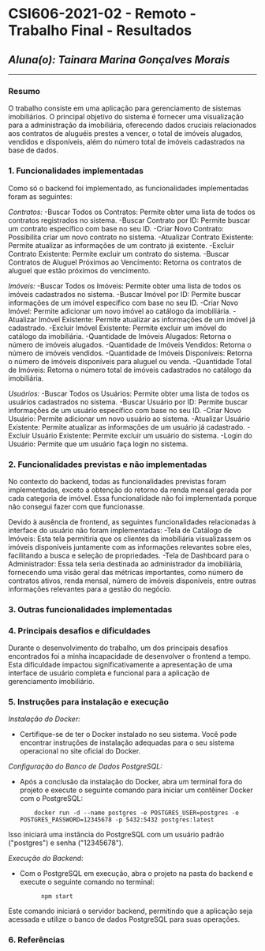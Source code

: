 # **CSI606-2021-02 - Remoto - Trabalho Final - Resultados**

## *Aluna(o): Tainara Marina Gonçalves Morais*

--------------

<!-- Este documento tem como objetivo apresentar o projeto desenvolvido, considerando o que foi definido na proposta e o produto final. -->

### Resumo

  O trabalho consiste em uma aplicação para gerenciamento de sistemas imobiliários. O principal objetivo do sistema é fornecer uma visualização para a administração da imobiliária, oferecendo dados cruciais relacionados aos contratos de aluguéis prestes a vencer, o total de imóveis alugados, vendidos e disponíveis, além do número total de imóveis cadastrados na base de dados.


### 1. Funcionalidades implementadas
Como só o backend foi implementado, as funcionalidades implementadas foram as seguintes:

*Contratos:*
-Buscar Todos os Contratos: Permite obter uma lista de todos os contratos registrados no sistema.
-Buscar Contrato por ID: Permite buscar um contrato específico com base no seu ID.
-Criar Novo Contrato: Possibilita criar um novo contrato no sistema.
-Atualizar Contrato Existente: Permite atualizar as informações de um contrato já existente.
-Excluir Contrato Existente: Permite excluir um contrato do sistema.
-Buscar Contratos de Aluguel Próximos ao Vencimento: Retorna os contratos de aluguel que estão próximos do vencimento.

*Imóveis:*
-Buscar Todos os Imóveis: Permite obter uma lista de todos os imóveis cadastrados no sistema.
-Buscar Imóvel por ID: Permite buscar informações de um imóvel específico com base no seu ID.
-Criar Novo Imóvel: Permite adicionar um novo imóvel ao catálogo da imobiliária.
-Atualizar Imóvel Existente: Permite atualizar as informações de um imóvel já cadastrado.
-Excluir Imóvel Existente: Permite excluir um imóvel do catálogo da imobiliária.
-Quantidade de Imóveis Alugados: Retorna o número de imóveis alugados.
-Quantidade de Imóveis Vendidos: Retorna o número de imóveis vendidos.
-Quantidade de Imóveis Disponíveis: Retorna o número de imóveis disponíveis para aluguel ou venda.
-Quantidade Total de Imóveis: Retorna o número total de imóveis cadastrados no catálogo da imobiliária.

*Usuários:*
-Buscar Todos os Usuários: Permite obter uma lista de todos os usuários cadastrados no sistema.
-Buscar Usuário por ID: Permite buscar informações de um usuário específico com base no seu ID.
-Criar Novo Usuário: Permite adicionar um novo usuário ao sistema.
-Atualizar Usuário Existente: Permite atualizar as informações de um usuário já cadastrado.
-Excluir Usuário Existente: Permite excluir um usuário do sistema.
-Login do Usuário: Permite que um usuário faça login no sistema.


### 2. Funcionalidades previstas e não implementadas
No contexto do backend, todas as funcionalidades previstas foram implementadas, exceto a obtenção do retorno da renda mensal gerada por cada categoria de imóvel. Essa funcionalidade não foi implementada porque não consegui fazer com que funcionasse.

Devido à ausência de frontend, as seguintes funcionalidades relacionadas à interface do usuário não foram implementadas:
-Tela de Catálogo de Imóveis: Esta tela permitiria que os clientes da imobiliária visualizassem os imóveis disponíveis juntamente com as informações relevantes sobre eles, facilitando a busca e seleção de propriedades.
-Tela de Dashboard para o Administrador: Essa tela seria destinada ao administrador da imobiliária, fornecendo uma visão geral das métricas importantes, como número de contratos ativos, renda mensal, número de imóveis disponíveis, entre outras informações relevantes para a gestão do negócio.


### 3. Outras funcionalidades implementadas
<!-- Descrever as funcionalidades implementas além daquelas que foram previstas, caso se aplique.  -->

### 4. Principais desafios e dificuldades
Durante o desenvolvimento do trabalho, um dos principais desafios encontrados foi a minha incapacidade de desenvolver o frontend a tempo. Esta dificuldade impactou significativamente a apresentação de uma interface de usuário completa e funcional para a aplicação de gerenciamento imobiliário.

### 5. Instruções para instalação e execução

*Instalação do Docker:*

- Certifique-se de ter o Docker instalado no seu sistema. Você pode encontrar instruções de instalação adequadas para o seu sistema operacional no site oficial do Docker.

*Configuração do Banco de Dados PostgreSQL:*
- Após a conclusão da instalação do Docker, abra um terminal fora do projeto e execute o seguinte comando para iniciar um contêiner Docker com o PostgreSQL:

          docker run -d --name postgres -e POSTGRES_USER=postgres -e POSTGRES_PASSWORD=12345678 -p 5432:5432 postgres:latest

Isso iniciará uma instância do PostgreSQL com um usuário padrão ("postgres") e senha ("12345678").

*Execução do Backend:*
- Com o PostgreSQL em execução, abra o projeto na pasta do backend e execute o seguinte comando no terminal:

            npm start

Este comando iniciará o servidor backend, permitindo que a aplicação seja acessada e utilize o banco de dados PostgreSQL para suas operações.


### 6. Referências
<!-- Referências podem ser incluídas, caso necessário. Utilize o padrão ABNT. -->
